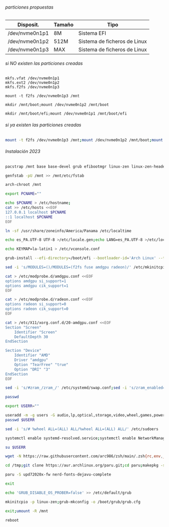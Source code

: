 ###### particiones propuestas
|Disposit.|Tamaño|Tipo|
|---|---|---|
|/dev/nvme0n1p1|8M|Sistema EFI|
|/dev/nvme0n1p2|512M|Sistema de ficheros de Linux|
|/dev/nvme0n1p3|MAX|Sistema de ficheros de Linux|

###### si *NO existen* las particiones creadas
```
mkfs.vfat /dev/nvme0n1p1
mkfs.ext2 /dev/nvme0n1p2
mkfs.f2fs /dev/nvme0n1p3
```

```
mount -t f2fs /dev/nvme0n1p3 /mnt
```

```
mkdir /mnt/boot;mount /dev/nvme0n1p2 /mnt/boot
```

```
mkdir /mnt/boot/efi;mount /dev/nvme0n1p1 /mnt/boot/efi
```
###### si *ya existen* las particiones creadas
```bash
mount -t f2fs /dev/nvme0n1p3 /mnt;mount /dev/nvme0n1p2 /mnt/boot;mount /dev/nvme0n1p1 /mnt/boot/efi;rm -Rf /mnt/;ls -Rla /mnt/
```

###### Instalación 2023
```bash
pacstrap /mnt base base-devel grub efibootmgr linux-zen linux-zen-headers linux-firmware amd-ucode networkmanager f2fs-tools fuse pipewire-pulse pipewire-alsa pipewire-jack pipewire xdg-desktop-portal-gtk pipewire-media-session bluez sudo zsh ntfs-3g openssh systemd-swap xf86-video-amdgpu vulkan-radeon libva-mesa-driver mesa-vdpau neovim xf86-input-evdev ufw flatpak htop wget fzf xdg-utils exa gdm eog gufw evince nautilus epiphany ttf-dejavu gnome-shell gnome-menus gvfs-google gnome-music gnome-boxes gnome-tweaks wl-clipboard gnome-console gnome-keyring xorg-xwayland gnome-calendar gnome-software hunspell-es_pa gnome-bluetooth gnome-calculator gnome-screenshot ttf-font-awesome gnome-text-editor xdg-user-dirs-gtk gnome-power-manager gnome-color-manager gnome-system-monitor gnome-control-center git podman podman-compose python-virtualenv rust
```

```bash
genfstab -pU /mnt >> /mnt/etc/fstab
```

```bash
arch-chroot /mnt
```

```bash
export PCNAME=""
```

```bash
echo $PCNAME > /etc/hostname;
cat >> /etc/hosts <<EOF
127.0.0.1 localhost $PCNAME
::1 localhost $PCNAME
EOF
```

```bash
ln -sf /usr/share/zoneinfo/America/Panama /etc/localtime
```

```bash
echo es_PA.UTF-8 UTF-8 >/etc/locale.gen;echo LANG=es_PA.UTF-8 >/etc/locale.conf;echo LANG=es_PA.UTF-8 >>/etc/environment;echo LC_TIME=C >>/etc/environment;echo LC_COLLATE=C >>/etc/environment;locale-gen
```

```bash
echo KEYMAP=la-latin1 > /etc/vconsole.conf
```

```bash
grub-install --efi-directory=/boot/efi --bootloader-id='Arch Linux' --target=x86_64-efi
```

```bash
sed -i 's/MODULES=()/MODULES=(f2fs fuse amdgpu radeon)/' /etc/mkinitcpio.conf
```

```bash
cat > /etc/modprobe.d/amdgpu.conf <<EOF
options amdgpu si_support=1
options amdgpu cik_support=1
EOF
```

```bash
cat > /etc/modprobe.d/radeon.conf <<EOF
options radeon si_support=0
options radeon cik_support=0
EOF
```

```bash
cat > /etc/X11/xorg.conf.d/20-amdgpu.conf <<EOF 
Section "Screen"
	Identifier "Screen"
	DefaultDepth 30
EndSection

Section "Device"
    Identifier "AMD"
    Driver "amdgpu"
	Option "TearFree" "true"
	Option "DRI" "3"
EndSection
EOF
```

```bash
sed -i 's/#zram_/zram_/' /etc/systemd/swap.conf;sed -i 's/zram_enabled=0/zram_enabled=1/' /etc/systemd/swap.conf
```

```bash
passwd
```

```bash
export USERR=""
```

```bash
useradd -m -g users -G audio,lp,optical,storage,video,wheel,games,power,scanner,kvm,polkitd,libvirt -s /bin/zsh $USERR
passwd $USERR
```

```bash
sed -i 's/# %wheel ALL=(ALL) ALL/%wheel ALL=(ALL) ALL/' /etc/sudoers
```

```bash
systemctl enable systemd-resolved.service;systemctl enable NetworkManager;systemctl enable bluetooth.service;systemctl enable gdm.service;systemctl enable ufw.service;systemctl enable systemd-swap.service;systemctl enable upower.service;
```

```bash
su $USERR
```

```bash
wget -N https://raw.githubusercontent.com/arc986/zsh/main/.zsh{rc,env,_history} -P ~/
```

```bash
cd /tmp;git clone https://aur.archlinux.org/paru.git;cd paru;makepkg -si
```
```bash
paru -S upd72020x-fw nerd-fonts-dejavu-complete
```

```bash
exit
```

```bash
echo 'GRUB_DISABLE_OS_PROBER=false' >> /etc/default/grub
```


```bash
mkinitcpio -p linux-zen;grub-mkconfig -o /boot/grub/grub.cfg
```

```bash
exit;umount -R /mnt
```
```bash
reboot
```
